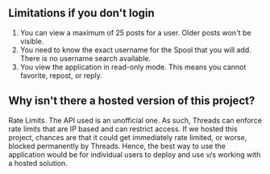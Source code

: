 ## Limitations if you don't login

1. You can view a maximum of 25 posts for a user. Older posts won't be visible.
2. You need to know the exact username for the Spool that you will add. There is no username search available.
3. You view the application in read-only mode. This means you cannot favorite, repost, or reply.

## Why isn't there a hosted version of this project?

Rate Limits. The API used is an unofficial one. As such, Threads can enforce rate limits that are IP based and can restrict access. If we hosted this project, chances are that it could get immediately rate limited, or worse, blocked permanently by Threads. Hence, the best way to use the application would be for individual users to deploy and use v/s working with a hosted solution.
